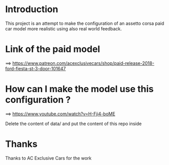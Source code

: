 # Introduction
This project is  an attempt to make the configuration of an assetto corsa paid car model more realistic using also real world feedback.

# Link of the paid model
==> https://www.patreon.com/acexclusivecars/shop/paid-release-2018-ford-fiesta-st-3-door-101647

# How can I make the model use this configuration ?

==> https://www.youtube.com/watch?v=H-Fji4-boME

Delete the content of data/ and put the content of this repo inside

# Thanks
Thanks to AC Exclusive Cars for the work
